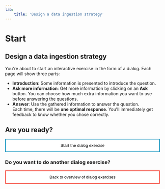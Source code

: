 ```yaml
---
lab:
    title: 'Design a data ingestion strategy'
---
```


<style>
.button  {
  border: none;
  color: black;
  width: 100%;
  padding: 12px 28px;
  background-color: white;
  border: 2px solid #008CBA;
  transition-duration: 0.4s;
}
.button:hover  {
  background-color: #008CBA;
  color: white; 
  border: 2px solid #008CBA;
}
.resetbutton  {
  border: none;
  color: black;
  width: 100%;
  padding: 12px 28px;
  background-color: white;
  border: 2px solid #f44336;
  transition-duration: 0.4s;
}
.resetbutton:hover  {
  background-color: #f44336;
  color: white; 
  border: 2px solid #f44336;
}
</style>

# Start 

## Design a data ingestion strategy 

You're about to start an interactive exercise in the form of a dialog. Each page will show three parts:

- **Introduction**: Some information is presented to introduce the question.
- **Ask more information**: Get more information by clicking on an **Ask** button. You can choose how much extra information you want to use before answering the questions.
- **Answer**: Use the gathered information to answer the question.  
  Each time, there will be **one optimal response**. You'll immediately get feedback to know whether you chose correctly.

## Are you ready?

<button class="button" onclick="window.location.href='01-data/01';">Start the dialog exercise</button>

### Do you want to do another dialog exercise?

<button class="resetbutton" onclick="window.location.href='https://microsoftlearning.github.io/mslearn-aml-design/';">Back to overview of dialog exercises</button>